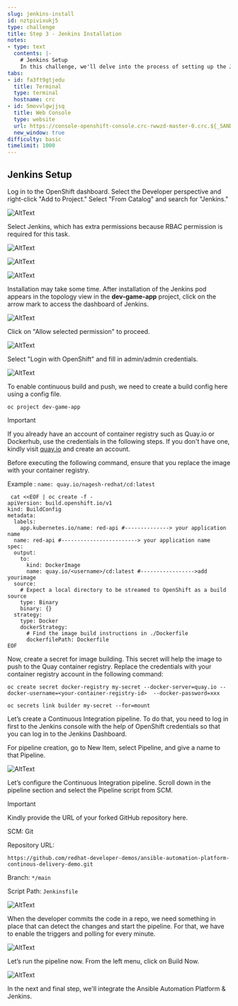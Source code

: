 ```yaml
---
slug: jenkins-install
id: nztpivixukj5
type: challenge
title: Step 3 - Jenkins Installation
notes:
- type: text
  contents: |-
    # Jenkins Setup
    In this challenge, we'll delve into the process of setting up the Jenkins pod from the developers catalog.
tabs:
- id: fa3ft9gtjedu
  title: Terminal
  type: terminal
  hostname: crc
- id: 5movvlgwjjsq
  title: Web Console
  type: website
  url: https://console-openshift-console.crc-rwwzd-master-0.crc.${_SANDBOX_ID}.instruqt.io
  new_window: true
difficulty: basic
timelimit: 1000
---
```

## Jenkins Setup

Log in to the OpenShift dashboard. Select the Developer perspective and right-click "Add to Project." Select "From Catalog" and search for "Jenkins."

![AltText](https://github.com/redhat-developer-demos/ansible-automation-platform-continous-delivery-demo/blob/main/assets/jenkins_catalog_add.png?raw=true)

Select Jenkins, which has extra permissions because RBAC permission is required for this task.

![AltText](https://github.com/redhat-developer-demos/ansible-automation-platform-continous-delivery-demo/blob/main/assets/jenkins_catalog_search1.png?raw=true)

![AltText](https://github.com/redhat-developer-demos/ansible-automation-platform-continous-delivery-demo/blob/main/assets/jenkins_install2nd.png?raw=true)

![AltText](https://github.com/redhat-developer-demos/ansible-automation-platform-continous-delivery-demo/blob/main/assets/jenkins_install3nd.png?raw=true)

Installation may take some time. After installation of the Jenkins pod appears in the topology view in the **dev-game-app** project, click on the arrow mark to access the dashboard of Jenkins.

![AltText](https://github.com/redhat-developer-demos/ansible-automation-platform-continous-delivery-demo/blob/main/assets/jenkins_extra_permission_allow.png?raw=true)

Click on "Allow selected permission" to proceed.

![AltText](https://github.com/redhat-developer-demos/ansible-automation-platform-continous-delivery-demo/blob/main/assets/jenkins_loginwith_admin.png?raw=true)

Select "Login with OpenShift" and fill in admin/admin credentials.

![AltText](https://github.com/redhat-developer-demos/ansible-automation-platform-continous-delivery-demo/blob/main/assets/jenkins_dashboard.png?raw=true)

To enable continuous build and push, we need to create a build config here using a config file.

```
oc project dev-game-app
```
> [!IMPORTANT]
> If you already have an account of container registry such as Quay.io or Dockerhub, use the credentials in the following steps.
> If you don't have one, kindly visit [quay.io](https://quay.io/) and create an account.

Before executing the following command, ensure that you replace the image with your container registry.

Example :  `name: quay.io/nagesh-redhat/cd:latest`
```
 cat <<EOF | oc create -f -
apiVersion: build.openshift.io/v1
kind: BuildConfig
metadata:
  labels:
    app.kubernetes.io/name: red-api #--------------> your application name
  name: red-api #------------------------> your application name
spec:
  output:
    to:
      kind: DockerImage
      name: quay.io/<username>/cd:latest #----------------->add yourimage
  source:
    # Expect a local directory to be streamed to OpenShift as a build source
    type: Binary
    binary: {}
  strategy:
    type: Docker
    dockerStrategy:
      # Find the image build instructions in ./Dockerfile
      dockerfilePath: Dockerfile
EOF
```
Now, create a secret for image building. This secret will help the image to push to the Quay container registry. Replace the credentials with your container registry account in the following command:

```
oc create secret docker-registry my-secret --docker-server=quay.io --docker-username=<your-container-registry-id>  --docker-password=xxx
```

```
oc secrets link builder my-secret --for=mount
```

Let’s create a Continuous Integration pipeline. To do that, you need to log in first to the Jenkins console with the help of OpenShift credentials so that you can log in to the Jenkins Dashboard.

For pipeline creation, go to New Item, select Pipeline, and give a name to that Pipeline.

![AltText](https://github.com/redhat-developer-demos/ansible-automation-platform-continous-delivery-demo/blob/main/assets/jenkins_pipeline.png?raw=true)

Let’s configure the Continuous Integration pipeline.
Scroll down in the pipeline section and select the Pipeline script from SCM.

> [!IMPORTANT]
> Kindly provide the URL of  your forked GitHub repository here.

SCM: Git

Repository URL:
```
https://github.com/redhat-developer-demos/ansible-automation-platform-continous-delivery-demo.git
```


Branch: `*/main`


Script Path: `Jenkinsfile`



![AltText](https://github.com/redhat-developer-demos/ansible-automation-platform-continous-delivery-demo/blob/main/assets/jenkins_filled_pipe.png?raw=true)

When the developer commits the code in a repo, we need something in place that can detect the changes and start the pipeline. For that, we have to enable the triggers and polling for every minute.

![AltText](https://github.com/redhat-developer-demos/ansible-automation-platform-continous-delivery-demo/blob/main/assets/jenkins_build_trigger.png?raw=true)

Let’s run the pipeline now. From the left menu, click on Build Now.


![AltText](https://github.com/redhat-developer-demos/ansible-automation-platform-continous-delivery-demo/blob/main/assets/jenkins_ci_op.png?raw=true)

In the next and final step, we'll integrate the Ansible Automation Platform & Jenkins.
